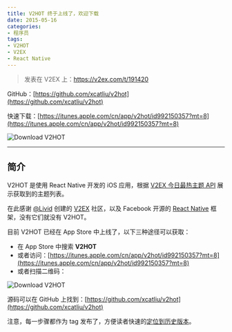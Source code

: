 ```yaml
---
title: V2HOT 终于上线了，欢迎下载
date: 2015-05-16
categories:
- 程序员
tags:
- V2HOT
- V2EX
- React Native
---
```


> 发表在 V2EX 上：https://v2ex.com/t/191420

GitHub：[https://github.com/xcatliu/v2hot](https://github.com/xcatliu/v2hot)

快速下载：[https://itunes.apple.com/cn/app/v2hot/id992150357?mt=8](https://itunes.apple.com/cn/app/v2hot/id992150357?mt=8)

![Download V2HOT](https://i.v2ex.co/feN495xC.png)

---

## 简介

V2HOT 是使用 React Native 开发的 iOS 应用，根据 [V2EX 今日最热主题 API](https://www.v2ex.com/api/topics/hot.json) 展示获取到的主题列表。

在此感谢 [@Livid](https://www.v2ex.com/member/livid) 创建的 [V2EX](https://v2ex.com/) 社区，以及 Facebook 开源的 [React Native](http://facebook.github.io/react-native/) 框架，没有它们就没有 V2HOT。

目前 V2HOT 已经在 App Store 中上线了，以下三种途径可以获取：

*   在 App Store 中搜索 **V2HOT**
*   或者访问：[https://itunes.apple.com/cn/app/v2hot/id992150357?mt=8](https://itunes.apple.com/cn/app/v2hot/id992150357?mt=8)
*   或者扫描二维码：

![Download V2HOT](https://i.v2ex.co/feN495xC.png)

源码可以在 GitHub 上找到：[https://github.com/xcatliu/v2hot](https://github.com/xcatliu/v2hot)

注意，每一步骤都作为 tag 发布了，方便读者快速的[定位到历史版本](https://github.com/xcatliu/V2HOT/releases)。

